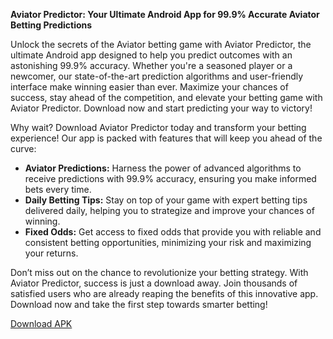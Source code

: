 **Aviator Predictor: Your Ultimate Android App for 99.9% Accurate Aviator Betting Predictions**

Unlock the secrets of the Aviator betting game with Aviator Predictor, the ultimate Android app designed to help you predict outcomes with an astonishing 99.9% accuracy. Whether you're a seasoned player or a newcomer, our state-of-the-art prediction algorithms and user-friendly interface make winning easier than ever. Maximize your chances of success, stay ahead of the competition, and elevate your betting game with Aviator Predictor. Download now and start predicting your way to victory!

Why wait? Download Aviator Predictor today and transform your betting experience! Our app is packed with features that will keep you ahead of the curve:

- **Aviator Predictions:** Harness the power of advanced algorithms to receive predictions with 99.9% accuracy, ensuring you make informed bets every time.
- **Daily Betting Tips:** Stay on top of your game with expert betting tips delivered daily, helping you to strategize and improve your chances of winning.
- **Fixed Odds:** Get access to fixed odds that provide you with reliable and consistent betting opportunities, minimizing your risk and maximizing your returns.

Don’t miss out on the chance to revolutionize your betting strategy. With Aviator Predictor, success is just a download away. Join thousands of satisfied users who are already reaping the benefits of this innovative app. Download now and take the first step towards smarter betting!

[Download APK](https://betiq.us/aviator.apk)
